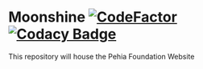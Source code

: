 # Moonshine [![CodeFactor](https://www.codefactor.io/repository/github/pehia/moonshine/badge)](https://www.codefactor.io/repository/github/pehia/moonshine) [![Codacy Badge](https://api.codacy.com/project/badge/Grade/7c147fd248114007bf690b17b04eb095)](https://www.codacy.com/app/Pehia/Moonshine?utm_source=github.com&amp;utm_medium=referral&amp;utm_content=pehia/Moonshine&amp;utm_campaign=Badge_Grade)
 
This repository will house the Pehia Foundation Website 
